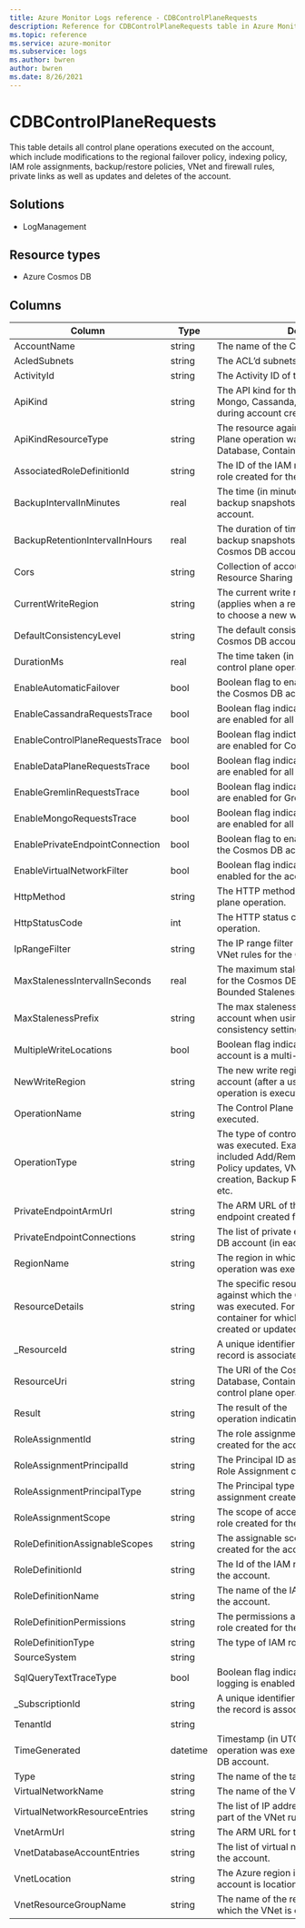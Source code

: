 ```yaml
---
title: Azure Monitor Logs reference - CDBControlPlaneRequests
description: Reference for CDBControlPlaneRequests table in Azure Monitor Logs.
ms.topic: reference
ms.service: azure-monitor
ms.subservice: logs
ms.author: bwren
author: bwren
ms.date: 8/26/2021
---
```


# CDBControlPlaneRequests

 This table details all control plane operations executed on the account, which include modifications to the regional failover policy, indexing policy, IAM role assignments, backup/restore policies, VNet and firewall rules, private links as well as updates and deletes of the account.

## Solutions

- LogManagement
## Resource types

- Azure Cosmos DB




## Columns

|Column|Type|Description|
|---|---|---|
|AccountName|string|The name of the Cosmos DB account.|
|AcledSubnets|string|The ACL’d subnets for the account.|
|ActivityId|string|The Activity ID of the operation.|
|ApiKind|string|The API kind for the account (SQL, Graph, Mongo, Cassanda, Table) that is specified during account creation.|
|ApiKindResourceType|string|The resource against which this Control Plane operation was executed (e.g. Database, Container etc.)|
|AssociatedRoleDefinitionId|string|The ID of the IAM role definition for the IAM role created for the account.|
|BackupIntervalInMinutes|real|The time (in minutes) between consecutive backup snapshots for the Cosmos DB account.|
|BackupRetentionIntervalInHours|real|The duration of time (in hours) for which backup snapshots are retained for the Cosmos DB account.|
|Cors|string|Collection of account’s Cross Origin Resource Sharing Rules|
|CurrentWriteRegion|string|The current write region for this account (applies when a regional failover is triggered to choose a new write region).|
|DefaultConsistencyLevel|string|The default consistency level for the Cosmos DB account.|
|DurationMs|real|The time taken (in milliseconds) for this control plane operation to complete.|
|EnableAutomaticFailover|bool|Boolean flag to enable automatic failover for the Cosmos DB account.|
|EnableCassandraRequestsTrace|bool|Boolean flag indicating if diagnostic logs are enabled for all Cassandra API operations.|
|EnableControlPlaneRequestsTrace|bool|Boolean flag indicting if diagnostic logs are enabled for Control Plane operations.|
|EnableDataPlaneRequestsTrace|bool|Boolean flag indicating if diagnostic logs are enabled for all Data Plane Operations.|
|EnableGremlinRequestsTrace|bool|Boolean flag indicating if diagnostic logs are enabled for Gremlin operations.|
|EnableMongoRequestsTrace|bool|Boolean flag indicating if diagnostic logs are enabled for all Mongo API operations.|
|EnablePrivateEndpointConnection|bool|Boolean flag to enable private endpoints for the Cosmos DB account.|
|EnableVirtualNetworkFilter|bool|Boolean flag indicating if VNet filters were enabled for the account.|
|HttpMethod|string|The HTTP method issued for this control plane operation.|
|HttpStatusCode|int|The HTTP status code of the control plane operation.|
|IpRangeFilter|string|The IP range filter specified as part of the VNet rules for the Cosmos DB account.|
|MaxStalenessIntervalInSeconds|real|The maximum staleness value (in seconds) for the Cosmos DB account when using the Bounded Staleness consistency setting.|
|MaxStalenessPrefix|string|The max staleness prefix for the Cosmos DB account when using the Bounded Staleness consistency setting.|
|MultipleWriteLocations|bool|Boolean flag indicating if the Cosmos DB account is a multi-master account.|
|NewWriteRegion|string|The new write region for the Cosmos DB account (after a user-initiated failover operation is executed).|
|OperationName|string|The Control Plane Operation that was executed.|
|OperationType|string|The type of control plane operation, which was executed. Examples of operations included Add/Remove region, Indexing Policy updates, VNet and firewall rule creation, Backup Retention Policy changes etc.|
|PrivateEndpointArmUrl|string|The ARM URL of the private endpoint created for the account.|
|PrivateEndpointConnections|string|The list of private endpoints for the Cosmos DB account (in each region).|
|RegionName|string|The region in which this control plan operation was executed.|
|ResourceDetails|string|The specific resource within the account against which the Control Plane Operation was executed. For e.g. the index for the container for which the indexing policy was created or updated.|
|_ResourceId|string|A unique identifier for the resource that the record is associated with|
|ResourceUri|string|The URI of the Cosmos DB resource (e.g. Database, Container) against which the control plane operation was execution.|
|Result|string|The result of the operation indicating either success or failure.|
|RoleAssignmentId|string|The role assignment Id for the IAM role created for the account.|
|RoleAssignmentPrincipalId|string|The Principal ID associated with the IAM Role Assignment created for the account.|
|RoleAssignmentPrincipalType|string|The Principal type of the IAM role assignment created for the account.|
|RoleAssignmentScope|string|The scope of access for the IAM role created for the account.|
|RoleDefinitionAssignableScopes|string|The assignable scopes for the IAM role created for the account.|
|RoleDefinitionId|string|The Id of the IAM role created for the account.|
|RoleDefinitionName|string|The name of the IAM role created for the account.|
|RoleDefinitionPermissions|string|The permissions associated with the IAM role created for the account.|
|RoleDefinitionType|string|The type of IAM role created for the account.|
|SourceSystem|string||
|SqlQueryTextTraceType|bool|Boolean flag indicating if full query text logging is enabled.|
|_SubscriptionId|string|A unique identifier for the subscription that the record is associated with|
|TenantId|string||
|TimeGenerated|datetime|Timestamp (in UTC) when this Control Plane operation was executed against the Cosmos DB account.|
|Type|string|The name of the table|
|VirtualNetworkName|string|The name of the Vnet for the account.|
|VirtualNetworkResourceEntries|string|The list of IP addresses being included as part of the VNet rule for the account.|
|VnetArmUrl|string|The ARM URL for the VNet for the account.|
|VnetDatabaseAccountEntries|string|The list of virtual networks specified for the account.|
|VnetLocation|string|The Azure region in which the VNet for the account is location.|
|VnetResourceGroupName|string|The name of the resource group within which the VNet is created.|
